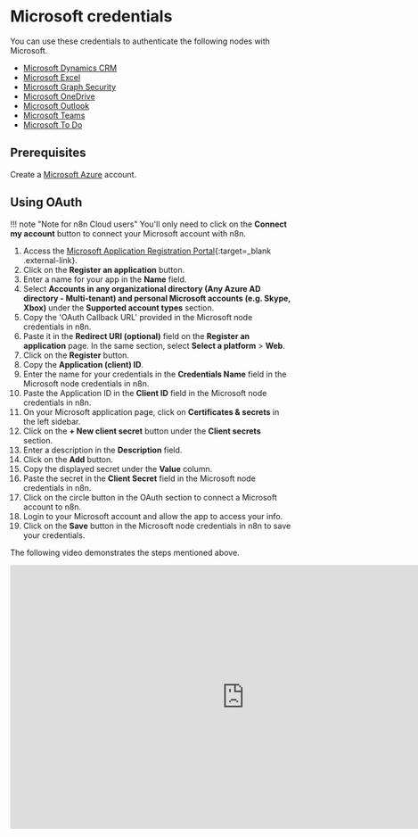 # Microsoft credentials

You can use these credentials to authenticate the following nodes with Microsoft.

- [Microsoft Dynamics CRM](/integrations/builtin/app-nodes/n8n-nodes-base.microsoftdynamicscrm/)
- [Microsoft Excel](/integrations/builtin/app-nodes/n8n-nodes-base.microsoftexcel/)
- [Microsoft Graph Security](/integrations/builtin/app-nodes/n8n-nodes-base.microsoftgraphsecurity/)
- [Microsoft OneDrive](/integrations/builtin/app-nodes/n8n-nodes-base.microsoftonedrive/)
- [Microsoft Outlook](/integrations/builtin/app-nodes/n8n-nodes-base.microsoftoutlook/)
- [Microsoft Teams](/integrations/builtin/app-nodes/n8n-nodes-base.microsoftteams/)
- [Microsoft To Do](/integrations/builtin/app-nodes/n8n-nodes-base.microsofttodo/)

## Prerequisites

Create a [Microsoft Azure](https://azure.microsoft.com/) account.

## Using OAuth

!!! note "Note for n8n Cloud users"
    You'll only need to click on the **Connect my account** button to connect your Microsoft account with n8n.


1. Access the [Microsoft Application Registration Portal](https://aka.ms/appregistrations){:target=_blank .external-link}.
2. Click on the **Register an application** button.
3. Enter a name for your app in the **Name** field.
4. Select **Accounts in any organizational directory (Any Azure AD directory - Multi-tenant) and personal Microsoft accounts (e.g. Skype, Xbox)** under the **Supported account types** section.
5. Copy the 'OAuth Callback URL' provided in the Microsoft node credentials in n8n.
6. Paste it in the **Redirect URI (optional)** field on the **Register an application** page. In the same section, select **Select a platform** > **Web**.
7. Click on the **Register** button.
8. Copy the **Application (client) ID**.
9. Enter the name for your credentials in the **Credentials Name** field in the Microsoft node credentials in n8n.
10. Paste the Application ID in the **Client ID** field in the Microsoft node credentials in n8n.
11. On your Microsoft application page, click on **Certificates & secrets** in the left sidebar.
12. Click on the **+ New client secret** button under the **Client secrets** section.
13. Enter a description in the **Description** field.
14. Click on the **Add** button.
15. Copy the displayed secret under the **Value** column.
16. Paste the secret in the **Client Secret** field in the Microsoft node credentials in n8n.
17. Click on the circle button in the OAuth section to connect a Microsoft account to n8n.
18. Login to your Microsoft account and allow the app to access your info.
19. Click on the **Save** button in the Microsoft node credentials in n8n to save your credentials.

The following video demonstrates the steps mentioned above.

<div class="video-container">
<iframe width="840" height="472.5" src="https://www.youtube.com/embed/aqr_PwR1Sgc" frameborder="0" allow="accelerometer; autoplay; clipboard-write; encrypted-media; gyroscope; picture-in-picture" allowfullscreen></iframe>
</div>
